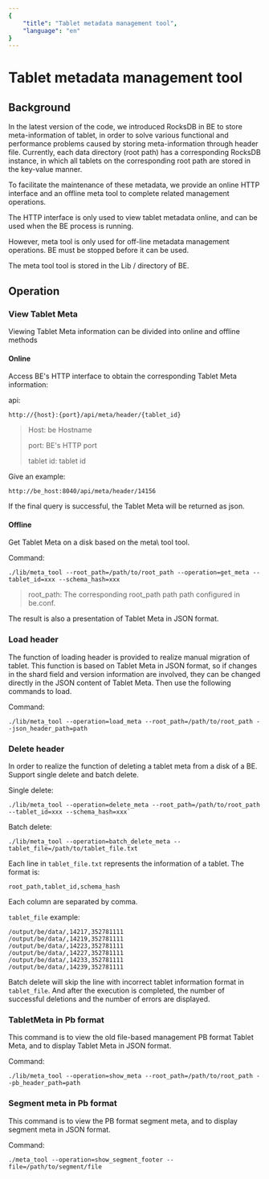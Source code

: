 ```yaml
---
{
    "title": "Tablet metadata management tool",
    "language": "en"
}
---
```


<!-- 
Licensed to the Apache Software Foundation (ASF) under one
or more contributor license agreements.  See the NOTICE file
distributed with this work for additional information
regarding copyright ownership.  The ASF licenses this file
to you under the Apache License, Version 2.0 (the
"License"); you may not use this file except in compliance
with the License.  You may obtain a copy of the License at

  http://www.apache.org/licenses/LICENSE-2.0

Unless required by applicable law or agreed to in writing,
software distributed under the License is distributed on an
"AS IS" BASIS, WITHOUT WARRANTIES OR CONDITIONS OF ANY
KIND, either express or implied.  See the License for the
specific language governing permissions and limitations
under the License.
-->

# Tablet metadata management tool

## Background

In the latest version of the code, we introduced RocksDB in BE to store meta-information of tablet, in order to solve various functional and performance problems caused by storing meta-information through header file. Currently, each data directory (root path) has a corresponding RocksDB instance, in which all tablets on the corresponding root path are stored in the key-value manner.

To facilitate the maintenance of these metadata, we provide an online HTTP interface and an offline meta tool to complete related management operations.

The HTTP interface is only used to view tablet metadata online, and can be used when the BE process is running.

However, meta tool is only used for off-line metadata management operations. BE must be stopped before it can be used.

The meta tool tool is stored in the Lib / directory of BE.

## Operation

### View Tablet Meta

Viewing Tablet Meta information can be divided into online and offline methods

#### Online

Access BE's HTTP interface to obtain the corresponding Tablet Meta information:

api:

`http://{host}:{port}/api/meta/header/{tablet_id}`


> Host: be Hostname
>
> port: BE's HTTP port
>
> tablet id: tablet id

Give an example:

`http://be_host:8040/api/meta/header/14156`

If the final query is successful, the Tablet Meta will be returned as json.

#### Offline

Get Tablet Meta on a disk based on the meta\ tool tool.

Command:

```
./lib/meta_tool --root_path=/path/to/root_path --operation=get_meta --tablet_id=xxx --schema_hash=xxx
```

> root_path: The corresponding root_path path path configured in be.conf.

The result is also a presentation of Tablet Meta in JSON format.

### Load header

The function of loading header is provided to realize manual migration of tablet. This function is based on Tablet Meta in JSON format, so if changes in the shard field and version information are involved, they can be changed directly in the JSON content of Tablet Meta. Then use the following commands to load.

Command:

```
./lib/meta_tool --operation=load_meta --root_path=/path/to/root_path --json_header_path=path
```

### Delete header

In order to realize the function of deleting a tablet meta from a disk of a BE. Support single delete and batch delete.

Single delete:

```
./lib/meta_tool --operation=delete_meta --root_path=/path/to/root_path --tablet_id=xxx --schema_hash=xxx`
```

Batch delete:

```
./lib/meta_tool --operation=batch_delete_meta --tablet_file=/path/to/tablet_file.txt
```

Each line in `tablet_file.txt` represents the information of a tablet. The format is:

`root_path,tablet_id,schema_hash`

Each column are separated by comma.

`tablet_file` example:

```
/output/be/data/,14217,352781111
/output/be/data/,14219,352781111
/output/be/data/,14223,352781111
/output/be/data/,14227,352781111
/output/be/data/,14233,352781111
/output/be/data/,14239,352781111
```

Batch delete will skip the line with incorrect tablet information format in `tablet_file`. And after the execution is completed, the number of successful deletions and the number of errors are displayed.

### TabletMeta in Pb format

This command is to view the old file-based management PB format Tablet Meta, and to display Tablet Meta in JSON format.

Command:

```
./lib/meta_tool --operation=show_meta --root_path=/path/to/root_path --pb_header_path=path
```

### Segment meta in Pb format

This command is to view the PB format segment meta, and to display segment meta in JSON format.

Command:

```
./meta_tool --operation=show_segment_footer --file=/path/to/segment/file
```

